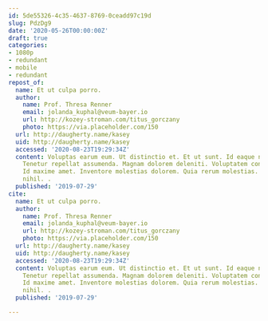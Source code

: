 ```yaml
---
id: 5de55326-4c35-4637-8769-0ceadd97c19d
slug: PdzDg9
date: '2020-05-26T00:00:00Z'
draft: true
categories:
- 1080p
- redundant
- mobile
- redundant
repost_of:
  name: Et ut culpa porro.
  author:
    name: Prof. Thresa Renner
    email: jolanda_kuphal@veum-bayer.io
    url: http://kozey-stroman.com/titus_gorczany
    photo: https://via.placeholder.com/150
  url: http://daugherty.name/kasey
  uid: http://daugherty.name/kasey
  accessed: '2020-08-23T19:29:34Z'
  content: Voluptas earum eum. Ut distinctio et. Et ut sunt. Id eaque necessitatibus.
    Tenetur repellat assumenda. Magnam dolorem deleniti. Voluptatem consequuntur voluptates.
    Id maxime amet. Inventore molestias dolorem. Quia rerum molestias. Sint omnis
    nihil. .
  published: '2019-07-29'
cite:
  name: Et ut culpa porro.
  author:
    name: Prof. Thresa Renner
    email: jolanda_kuphal@veum-bayer.io
    url: http://kozey-stroman.com/titus_gorczany
    photo: https://via.placeholder.com/150
  url: http://daugherty.name/kasey
  uid: http://daugherty.name/kasey
  accessed: '2020-08-23T19:29:34Z'
  content: Voluptas earum eum. Ut distinctio et. Et ut sunt. Id eaque necessitatibus.
    Tenetur repellat assumenda. Magnam dolorem deleniti. Voluptatem consequuntur voluptates.
    Id maxime amet. Inventore molestias dolorem. Quia rerum molestias. Sint omnis
    nihil. .
  published: '2019-07-29'

---
```



